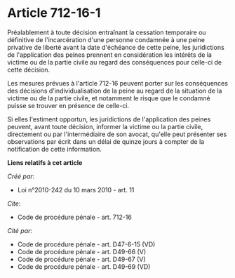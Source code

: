# Article 712-16-1

Préalablement à toute décision entraînant la cessation temporaire ou définitive de l'incarcération d'une personne condamnée à
une peine privative de liberté avant la date d'échéance de cette peine, les juridictions de l'application des peines prennent
en considération les intérêts de la victime ou de la partie civile au regard des conséquences pour celle-ci de cette
décision. 

Les mesures prévues à l'article 712-16 peuvent porter sur les conséquences des décisions d'individualisation de la peine au
regard de la situation de la victime ou de la partie civile, et notamment le risque que le condamné puisse se trouver en
présence de celle-ci. 

Si elles l'estiment opportun, les juridictions de l'application des peines peuvent, avant toute décision, informer la victime
ou la partie civile, directement ou par l'intermédiaire de son avocat, qu'elle peut présenter ses observations par écrit dans
un délai de quinze jours à compter de la notification de cette information.

**Liens relatifs à cet article**

_Créé par_:

  - Loi n°2010-242 du 10 mars 2010 - art. 11

_Cite_:

  - Code de procédure pénale - art. 712-16

_Cité par_:

  - Code de procédure pénale - art. D47-6-15 (VD)
  - Code de procédure pénale - art. D49-66 (V)
  - Code de procédure pénale - art. D49-67 (V)
  - Code de procédure pénale - art. D49-69 (VD)

